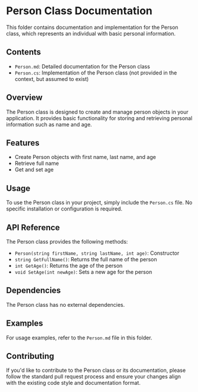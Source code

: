 # Person Class Documentation

This folder contains documentation and implementation for the Person class, which represents an individual with basic personal information.

## Contents

- `Person.md`: Detailed documentation for the Person class
- `Person.cs`: Implementation of the Person class (not provided in the context, but assumed to exist)

## Overview

The Person class is designed to create and manage person objects in your application. It provides basic functionality for storing and retrieving personal information such as name and age.

## Features

- Create Person objects with first name, last name, and age
- Retrieve full name
- Get and set age

## Usage

To use the Person class in your project, simply include the `Person.cs` file. No specific installation or configuration is required.

## API Reference

The Person class provides the following methods:

- `Person(string firstName, string lastName, int age)`: Constructor
- `string GetFullName()`: Returns the full name of the person
- `int GetAge()`: Returns the age of the person
- `void SetAge(int newAge)`: Sets a new age for the person

## Dependencies

The Person class has no external dependencies.

## Examples

For usage examples, refer to the `Person.md` file in this folder.

## Contributing

If you'd like to contribute to the Person class or its documentation, please follow the standard pull request process and ensure your changes align with the existing code style and documentation format.
